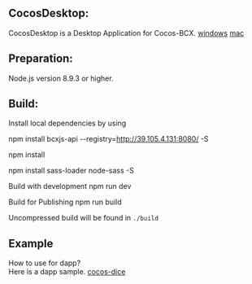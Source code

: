 ## CocosDesktop:

CocosDesktop is a Desktop Application for Cocos-BCX.
[windows](https://cocosbcx.oss-cn-beijing.aliyuncs.com/CocosDesktop.exe)
[mac](https://cocosbcx.oss-cn-beijing.aliyuncs.com/CocosDesktop.dmg)

## Preparation:

Node.js version 8.9.3 or higher.

## Build:

Install local dependencies by using 

npm install bcxjs-api --registry=http://39.105.4.131:8080/ -S

npm install

npm install sass-loader node-sass -S

Build with development 
npm run dev 

Build for Publishing 
npm run build

Uncompressed build will be found in `./build`

## Example

How to use for dapp?  
Here is a dapp sample. [cocos-dice](https://github.com/Cocos-BCX/cocos-dice)
